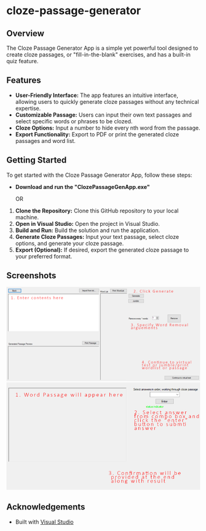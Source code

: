 # cloze-passage-generator

## Overview
The Cloze Passage Generator App is a simple yet powerful tool designed to create cloze passages, or "fill-in-the-blank" exercises, and has a built-in quiz feature. 

## Features
- **User-Friendly Interface:** The app features an intuitive interface, allowing users to quickly generate cloze passages without any technical expertise.
- **Customizable Passage:** Users can input their own text passages and select specific words or phrases to be clozed.
- **Cloze Options:** Input a number to hide every nth word from the passage.
- **Export Functionality:** Export to PDF or print the generated cloze passages and word list.

## Getting Started
To get started with the Cloze Passage Generator App, follow these steps:

* **Download and run the "ClozePassageGenApp.exe"**

  OR


1. **Clone the Repository:** Clone this GitHub repository to your local machine.
2. **Open in Visual Studio:** Open the project in Visual Studio.
3. **Build and Run:** Build the solution and run the application.
4. **Generate Cloze Passages:** Input your text passage, select cloze options, and generate your cloze passage.
5. **Export (Optional):** If desired, export the generated cloze passage to your preferred format.

## Screenshots
![Help Image](ClozePassageGenApp/Resources/help%201.png)
![Help Image](ClozePassageGenApp/Resources/help%202.png)



## Acknowledgements
- Built with [Visual Studio](https://visualstudio.microsoft.com/)
